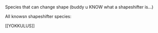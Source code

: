 Species that can change shape (buddy u KNOW what a shapeshifter is...)


All knowsn shapeshifter species:

[[YOKKULUS]]
